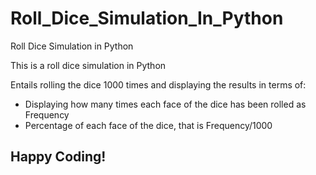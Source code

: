 # Roll_Dice_Simulation_In_Python
Roll Dice Simulation in Python

This is a roll dice simulation in Python

Entails rolling the dice 1000 times and displaying the results in terms of: <br>
<ul>
<li>Displaying how many times each face of the dice has been rolled as Frequency</li>
<li>Percentage of each face of the dice, that is Frequency/1000</li></ul>

## Happy Coding!
